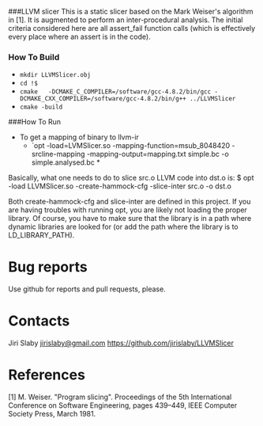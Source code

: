 ###LLVM slicer
This is a static slicer based on the Mark Weiser's algorithm in [1]. It is
augmented to perform an inter-procedural analysis. The initial criteria
considered here are all assert_fail function calls (which is effectively every
place where an assert is in the code).

### How To Build
  - `mkdir LLVMSlicer.obj`
  - `cd !$`
  - `cmake   -DCMAKE_C_COMPILER=/software/gcc-4.8.2/bin/gcc -DCMAKE_CXX_COMPILER=/software/gcc-4.8.2/bin/g++ ../LLVMSlicer`
  - `cmake -build`

###How To Run
  - To get a mapping of binary to llvm-ir 
    * `opt -load=LVMSlicer.so  -mapping-function=msub_8048420  -srcline-mapping -mapping-output=mapping.txt  simple.bc -o simple.analysed.bc 
      * 

Basically, what one needs to do to slice src.o LLVM code into dst.o is:
  $ opt -load LLVMSlicer.so -create-hammock-cfg -slice-inter src.o -o dst.o

Both create-hammock-cfg and slice-inter are defined in this project. If you are
having troubles with running opt, you are likely not loading the proper library.
Of course, you have to make sure that the library is in a path where dynamic
libraries are looked for (or add the path where the library is to
LD_LIBRARY_PATH).

Bug reports
===========
Use github for reports and pull requests, please.

Contacts
========
Jiri Slaby <jirislaby@gmail.com>
https://github.com/jirislaby/LLVMSlicer

References
==========
[1] M. Weiser. "Program slicing". Proceedings of the 5th International
Conference on Software Engineering, pages 439–449, IEEE Computer Society Press,
March 1981.
